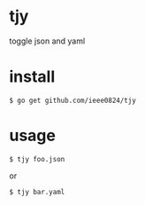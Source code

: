 # tjy

toggle json and yaml

# install
```
$ go get github.com/ieee0824/tjy
```

# usage

```
$ tjy foo.json
```
or
```
$ tjy bar.yaml
```
